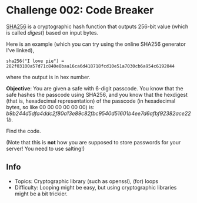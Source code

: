 # Challenge 002: Code Breaker

[SHA256](https://emn178.github.io/online-tools/sha256.html) 
is a cryptographic hash function that outputs 256-bit value (which is called *digest*) based on input bytes.

Here is an example (which you can try using the online SHA256 generator I've linked),
```
sha256("I love pie") = 282f03100a57d71c840e8baa16ca6d418718fcd10e51a7030cb6a954c6192044
```
where the output is in hex number.

**Objective**: You are given a safe with 6-digit passcode.
You know that the safe hashes the passcode using SHA256,
and you know that the hexdigest (that is, hexadecimal representation) of
the passcode (in hexadecimal bytes, so like 00 00 00 00 00 00) is:
*b9b244d5dfa4ddc2f80a13e89c82fbc9540d51601b4ee7d6afbf92382ace221b*.

Find the code.

(Note that this is **not** how you are supposed to store passwords for your server! You need to use salting!)


## Info
* Topics: Cryptographic library (such as openssl), (for) loops
* Difficulty: Looping might be easy, but using cryptographic libraries might be a bit trickier.
